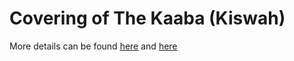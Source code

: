 
# Covering of The Kaaba (Kiswah)
More details can be found [here](https://www.islamiclandmarks.com/makkah-haram-sharief/kiswah-the-cover-of-the-kabah#:~:text=The%20Kiswah%20before%20the%20advent%20of%20Islam) and [here](<[](Islamic%20Stories/Arabs/The%20History%20Of%20Arabs.excalidraw.md#^a7ZFjLOP|here)>) 